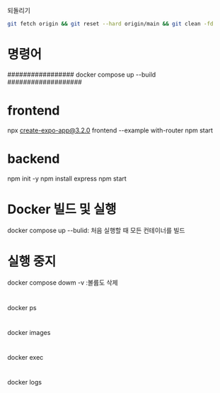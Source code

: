 
되돌리기
```sh
git fetch origin && git reset --hard origin/main && git clean -fd
```


# 명령어

################# docker compose up --build ###################

# frontend
npx create-expo-app@3.2.0 frontend --example with-router
npm start

# backend
npm init -y
npm install express
npm start

# Docker 빌드 및 실행
docker compose up
    --bulid: 처음 실행할 때 모든 컨테이너를 빌드

# 실행 중지
docker compose dowm
    -v :볼륨도 삭제

# 
docker ps

#
docker images

#
docker exec

#
docker logs


